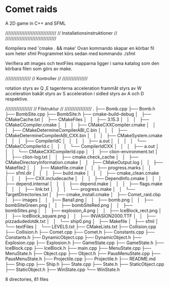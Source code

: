 # Comet raids
A 2D game in C++ and SFML

////////////////////////////////
// Installationsinstruktioner //
////////////////////////////////

Kompilera med 'cmake . && make'
Ovan kommando skapar en körbar fil som heter sfml
Programmet körs sedan med kommando ./sfml

Verifiera att images och textFiles mapparna ligger i sama katalog som den körbara filen som görs av make.


////////////////
// Kontroller //
////////////////

rotation styrs av Q ,E tagenterna
acceleration frammåt styrs av W
acceleration bakåt styrs av S
acceleration i sidled styrs av A och D respektive.

/////////////////
// Filstruktur //
/////////////////
.
├── Bomb.cpp
├── Bomb.h
├── BombSite.cpp
├── BombSite.h
├── cmake-build-debug
│   ├── CMakeCache.txt
│   ├── CMakeFiles
│   │   ├── 3.15.3
│   │   │   ├── CMakeCCompiler.cmake
│   │   │   ├── CMakeCXXCompiler.cmake
│   │   │   ├── CMakeDetermineCompilerABI_C.bin
│   │   │   ├── CMakeDetermineCompilerABI_CXX.bin
│   │   │   ├── CMakeSystem.cmake
│   │   │   ├── CompilerIdC
│   │   │   │   ├── a.out
│   │   │   │   └── CMakeCCompilerId.c
│   │   │   └── CompilerIdCXX
│   │   │       ├── a.out
│   │   │       └── CMakeCXXCompilerId.cpp
│   │   ├── clion-environment.txt
│   │   ├── clion-log.txt
│   │   ├── cmake.check_cache
│   │   ├── CMakeDirectoryInformation.cmake
│   │   ├── CMakeOutput.log
│   │   ├── Makefile2
│   │   ├── Makefile.cmake
│   │   ├── progress.marks
│   │   ├── sfml.dir
│   │   │   ├── build.make
│   │   │   ├── cmake_clean.cmake
│   │   │   ├── CXX.includecache
│   │   │   ├── DependInfo.cmake
│   │   │   ├── depend.internal
│   │   │   ├── depend.make
│   │   │   ├── flags.make
│   │   │   ├── link.txt
│   │   │   └── progress.make
│   │   └── TargetDirectories.txt
│   ├── cmake_install.cmake
│   ├── Comet_raid.cbp
│   ├── images
│   │   ├── Bana1.png
│   │   ├── bomb.png
│   │   ├── bombSiteGreen.png
│   │   ├── bombSiteRed.png
│   │   ├── bombSites.png
│   │   ├── explosion_4.png
│   │   ├── IceBlock_rect.png
│   │   ├── IceBlock_square.png
│   │   ├── INVASION2000.TTF
│   │   ├── pizzadudedotdk.txt
│   │   └── ship0.png
│   ├── Makefile
│   ├── sfml
│   └── textFiles
│       └── LEVELS.txt
├── CMakeLists.txt
├── Collision.cpp
├── Collision.h
├── Comet.cpp
├── Comet.h
├── Constants.cpp
├── Constants.h
├── DynamicObject.cpp
├── DynamicObject.h
├── Explosion.cpp
├── Explosion.h
├── GameState.cpp
├── GameState.h
├── IceBlock.cpp
├── IceBlock.h
├── main.cpp
├── MenuState.cpp
├── MenuState.h
├── Object.cpp
├── Object.h
├── PausMenuState.cpp
├── PausMenuState.h
├── Projectile.cpp
├── Projectile.h
├── README.md
├── Ship.cpp
├── Ship.h
├── State.cpp
├── State.h
├── StaticObject.cpp
├── StaticObject.h
├── WinState.cpp
└── WinState.h

8 directories, 81 files
